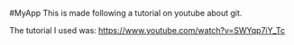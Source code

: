 #MyApp
This is made following a tutorial on youtube about git.

The tutorial I used was: https://www.youtube.com/watch?v=SWYqp7iY_Tc

